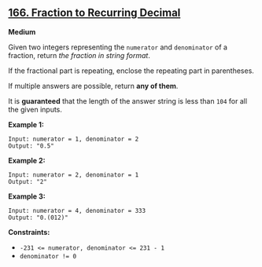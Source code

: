 ## [166. Fraction to Recurring Decimal](https://leetcode.com/problems/fraction-to-recurring-decimal/)

**Medium**

Given two integers representing the `numerator` and `denominator` of a fraction, return _the fraction in string format_.

If the fractional part is repeating, enclose the repeating part in parentheses.

If multiple answers are possible, return **any of them**.

It is **guaranteed** that the length of the answer string is less than `104` for all the given inputs.

**Example 1:**
```
Input: numerator = 1, denominator = 2
Output: "0.5"
```

**Example 2:**
```
Input: numerator = 2, denominator = 1
Output: "2"
```

**Example 3:**
```
Input: numerator = 4, denominator = 333
Output: "0.(012)"
```
**Constraints:**

*   `-231 <= numerator, denominator <= 231 - 1`
*   `denominator != 0`